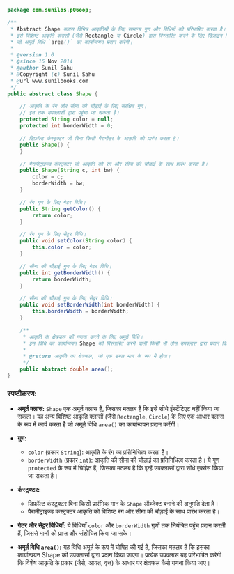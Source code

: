 ```java
package com.sunilos.p06oop;

/**
 * Abstract Shape क्लास विभिन्न आकृतियों के लिए सामान्य गुण और विधियों को परिभाषित करता है। 
 * इसे विशिष्ट आकृति क्लासों (जैसे Rectangle या Circle) द्वारा विस्तारित करने के लिए डिज़ाइन किया गया है, 
 * जो अमूर्त विधि `area()` का कार्यान्वयन प्रदान करेंगी।
 * 
 * @version 1.0
 * @since 16 Nov 2014
 * @author Sunil Sahu
 * @Copyright (c) Sunil Sahu
 * @url www.sunilbooks.com
 */
public abstract class Shape {

    // आकृति के रंग और सीमा की चौड़ाई के लिए संरक्षित गुण।
    // इन तक उपक्लासों द्वारा पहुंचा जा सकता है।
    protected String color = null;
    protected int borderWidth = 0;

    // डिफ़ॉल्ट कंस्ट्रक्टर जो बिना किसी पैरामीटर के आकृति को प्रारंभ करता है।
    public Shape() {
    }

    // पैरामीट्राइज्ड कंस्ट्रक्टर जो आकृति को रंग और सीमा की चौड़ाई के साथ प्रारंभ करता है।
    public Shape(String c, int bw) {
        color = c;
        borderWidth = bw;
    }

    // रंग गुण के लिए गेटर विधि।
    public String getColor() {
        return color;
    }

    // रंग गुण के लिए सेट्टर विधि।
    public void setColor(String color) {
        this.color = color;
    }

    // सीमा की चौड़ाई गुण के लिए गेटर विधि।
    public int getBorderWidth() {
        return borderWidth;
    }

    // सीमा की चौड़ाई गुण के लिए सेट्टर विधि।
    public void setBorderWidth(int borderWidth) {
        this.borderWidth = borderWidth;
    }

    /**
     * आकृति के क्षेत्रफल की गणना करने के लिए अमूर्त विधि।
     * इस विधि का कार्यान्वयन Shape को विस्तारित करने वाली किसी भी ठोस उपक्लास द्वारा प्रदान किया जाना चाहिए।
     * 
     * @return आकृति का क्षेत्रफल, जो एक डबल मान के रूप में होगा।
     */
    public abstract double area();
}
```

### स्पष्टीकरण:

- **अमूर्त क्लास:** `Shape` एक अमूर्त क्लास है, जिसका मतलब है कि इसे सीधे इंस्टेंटिएट नहीं किया जा सकता। यह अन्य विशिष्ट आकृति क्लासों (जैसे `Rectangle`, `Circle`) के लिए एक आधार क्लास के रूप में कार्य करता है जो अमूर्त विधि `area()` का कार्यान्वयन प्रदान करेंगी।

- **गुण:**
  - `color` (प्रकार `String`): आकृति के रंग का प्रतिनिधित्व करता है।
  - `borderWidth` (प्रकार `int`): आकृति की सीमा की चौड़ाई का प्रतिनिधित्व करता है।
  ये गुण `protected` के रूप में चिह्नित हैं, जिसका मतलब है कि इन्हें उपक्लासों द्वारा सीधे एक्सेस किया जा सकता है।

- **कंस्ट्रक्टर:**
  - डिफ़ॉल्ट कंस्ट्रक्टर बिना किसी प्रारंभिक मान के `Shape` ऑब्जेक्ट बनाने की अनुमति देता है।
  - पैरामीट्राइज्ड कंस्ट्रक्टर आकृति को विशिष्ट रंग और सीमा की चौड़ाई के साथ प्रारंभ करता है।

- **गेटर और सेट्टर विधियाँ:** ये विधियाँ `color` और `borderWidth` गुणों तक नियंत्रित पहुंच प्रदान करती हैं, जिससे मानों को प्राप्त और संशोधित किया जा सके।

- **अमूर्त विधि `area()`:** यह विधि अमूर्त के रूप में घोषित की गई है, जिसका मतलब है कि इसका कार्यान्वयन Shape की उपक्लासों द्वारा प्रदान किया जाएगा। प्रत्येक उपक्लास यह परिभाषित करेगी कि विशेष आकृति के प्रकार (जैसे, आयत, वृत्त) के आधार पर क्षेत्रफल कैसे गणना किया जाए।
